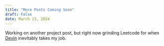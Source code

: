 ```yaml
---
title: "More Posts Coming Soon"
draft: False
date: March 13, 2024
---
```


Working on another project post, but right now grinding Leetcode for when
[Devin](https://www.cognition-labs.com/blog) inevitably takes my job.
